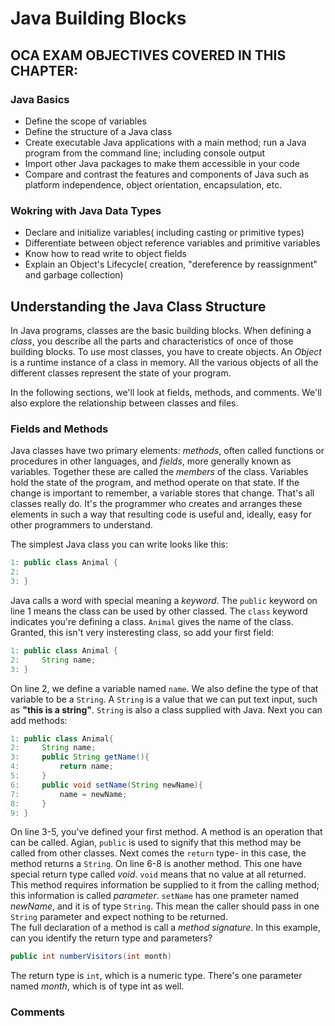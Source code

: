 # Java Building Blocks

## OCA EXAM OBJECTIVES COVERED IN THIS CHAPTER:

### Java Basics

- Define the scope of variables
- Define the structure of a Java class
- Create executable Java applications with a main method; run a Java program from the command line; including console output
- Import other Java packages to make them accessible in your code
- Compare and contrast the features and components of Java such as platform independence, object orientation, encapsulation, etc.

### Wokring with Java Data Types

- Declare and initialize variables( including casting or primitive types)
- Differentiate between object reference variables and primitive variables
- Know how to read write to object fields
- Explain an Object's Lifecycle( creation, "dereference by reassignment" and garbage collection)

## Understanding the Java Class Structure

In Java programs, classes are the basic building blocks. When defining a _class_, you describe all the parts and characteristics of once of those building blocks. To use most classes, you have to create objects. An _Object_ is a runtime instance of a class in memory. All the various objects of all the different classes represent the state of your program.

In the following sections, we'll look at fields, methods, and comments. We'll also explore the relationship between classes and files.

### **Fields and Methods**

Java classes have two primary elements: _methods_, often called functions or procedures in other languages, and _fields_, more generally known as variables. Together these are called the _members_ of the class. Variables hold the state of the program, and method operate on that state. If the change is important to remember, a variable stores that change. That's all classes really do. It's the programmer who creates and arranges these elements in such a way that resulting code is useful and, ideally, easy for other programmers to understand.

The simplest Java class you can write looks like this:

```java
1: public class Animal {
2:
3: }
```

Java calls a word with special meaning a _keyword_. The `public` keyword on line 1 means the class can be used by other classed. The `class` keyword indicates you're defining a class. `Animal` gives the name of the class. Granted, this isn't very insteresting class, so add your first field:

```java
1: public class Animal {
2:     String name;
3: }
```

On line 2, we define a variable named `name`. We also define the type of that variable to be a `String`. A `String` is a value that we can put text input, such as **"this is a string"**. `String` is also a class supplied with Java. Next you can add methods:

```java
1: public class Animal{
2:     String name;
3:     public String getName(){
4:         return name;
5:     }
6:     public void setName(String newName){
7:         name = newName;
8:     }
9: }
```

On line 3-5, you've defined your first method. A method is an operation that can be called. Agian, `public` is used to signify that this method may be called from other classes. Next comes the `return` type- in this case, the method returns a `String`. On line 6-8 is another method. This one have special return type called _void_. `void` means that no value at all returned. This method requires information be supplied to it from the calling method; this information is called _parameter_. `setName` has one prameter named _newName_, and it is of type `String`. This mean the caller should pass in one `String` parameter and expect nothing to be returned.  
The full declaration of a method is call a _method signature_. In this example, can you identify the return type and parameters?

```java
public int numberVisitors(int month)
```

The return type is `int`, which is a numeric type. There's one parameter named _month_, which is of type int as well.

### **Comments**
